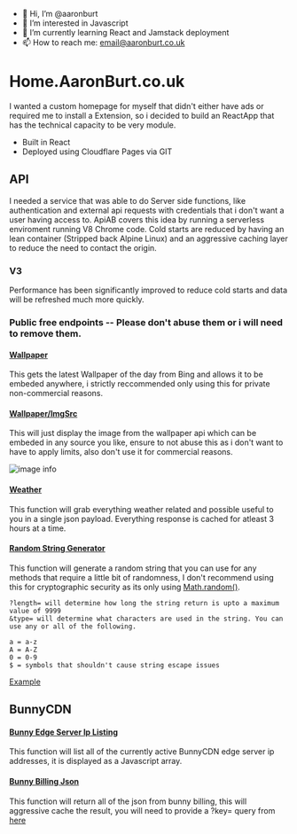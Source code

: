 - 👋 Hi, I’m @aaronburt
- 👀 I’m interested in Javascript
- 🌱 I’m currently learning React and Jamstack deployment
- 📫 How to reach me: email@aaronburt.co.uk


# Home.AaronBurt.co.uk

I wanted a custom homepage for myself that didn't either have ads or required me to install a Extension, so i decided to build an ReactApp that has the technical capacity to be very module. 

- Built in React
- Deployed using Cloudflare Pages via GIT

## API

I needed a service that was able to do Server side functions, like authentication and external api requests with credentials that i don't want a user having access to. ApiAB covers this idea by running a serverless enviroment running V8 Chrome code. Cold starts are reduced by having an lean container (Stripped back Alpine Linux) and an aggressive caching layer to reduce the need to contact the origin.  

### V3
Performance has been significantly improved to reduce cold starts and data will be refreshed much more quickly. 

### Public free endpoints -- Please don't abuse them or i will need to remove them. 

#### [Wallpaper](https://wallpaper.function.aaronburt.co.uk/)
This gets the latest Wallpaper of the day from Bing and allows it to be embeded anywhere, i strictly reccommended only using this for private non-commercial reasons. 

#### [Wallpaper/ImgSrc](https://wallpaper.function.aaronburt.co.uk/youcanwritebasicallyanythinghere)
This will just display the image from the wallpaper api which can be embeded in any source you like, ensure to not abuse this as i don't want to have to apply limits, also don't use it for commercial reasons.

![image info](https://wallpaper.function.aaronburt.co.uk/youcanwritebasicallyanythinghere)

#### [Weather](https://weather.streamsave.xyz/get?city=london)
This function will grab everything weather related and possible useful to you in a single json payload. Everything response is cached for atleast 3 hours at a time. 

#### [Random String Generator](https://random.function.aaronburt.co.uk/)

This function will generate a random string that you can use for any methods that require a little bit of randomness, I don't recommend using this for cryptographic security as its only using [Math.random()](https://deepsource.io/blog/dont-use-math-random/). 

```
?length= will determine how long the string return is upto a maximum value of 9999
&type= will determine what characters are used in the string. You can use any or all of the following. 

a = a-z 
A = A-Z
0 = 0-9
$ = symbols that shouldn't cause string escape issues
```
[Example](https://random.function.aaronburt.co.uk/?length=64&type=aA0$)


## BunnyCDN

#### [Bunny Edge Server Ip Listing](https://bunny-edge-server-list.aaronburt.co.uk)

This function will list all of the currently active BunnyCDN edge server ip addresses, it is displayed as a Javascript array.

#### [Bunny Billing Json](https://bunny-billing-json.aaronburt.co.uk/)

This function will return all of the json from bunny billing, this will aggressive cache the result, you will need to provide a ?key= query from [here](https://panel.bunny.net/account)
